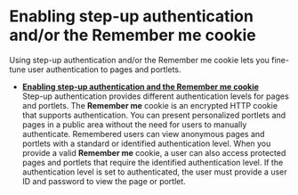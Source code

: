 # Enabling step-up authentication and/or the Remember me cookie

Using step-up authentication and/or the Remember me cookie lets you fine-tune user authentication to pages and portlets.

-   **[Enabling step-up authentication and the Remember me cookie](../security/cfg_auth.md)**  
Step-up authentication provides different authentication levels for pages and portlets. The **Remember me** cookie is an encrypted HTTP cookie that supports authentication. You can present personalized portlets and pages in a public area without the need for users to manually authenticate. Remembered users can view anonymous pages and portlets with a standard or identified authentication level. When you provide a valid **Remember me** cookie, a user can also access protected pages and portlets that require the identified authentication level. If the authentication level is set to authenticated, the user must provide a user ID and password to view the page or portlet.


